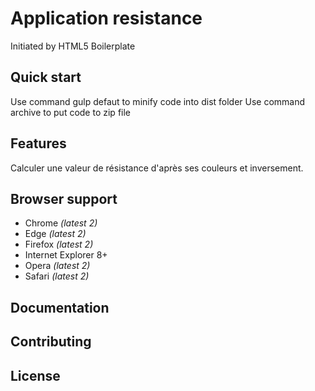 # Application resistance

Initiated by HTML5 Boilerplate 


## Quick start

Use command gulp defaut to minify code into dist folder
Use command archive to put code to zip file


## Features

Calculer une valeur de résistance d'après ses couleurs et inversement.


## Browser support

* Chrome *(latest 2)*
* Edge *(latest 2)*
* Firefox *(latest 2)*
* Internet Explorer 8+
* Opera *(latest 2)*
* Safari *(latest 2)*


## Documentation


## Contributing


## License


